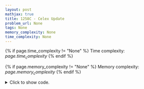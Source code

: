 ```yaml
---
layout: post
mathjax: true
title: 1258C - Celex Update
problem_url: None
tags: None
memory_complexity: None
time_complexity: None
---
```




{% if page.time_complexity != "None" %}
Time complexity: ${{ page.time_complexity }}$
{% endif %}

{% if page.memory_complexity != "None" %}
Memory complexity: ${{ page.memory_complexity }}$
{% endif %}

<details>
<summary>
<p style="display:inline">Click to show code.</p>
</summary>
```cpp
{% raw %}
using namespace std;
using ll = long long;
int main(void)
{
    ll t, x1, y1, x2, y2;
    cin >> t;
    while (t--)
    {
        cin >> x1 >> y1 >> x2 >> y2;
        cout << (x2 - x1) * (y2 - y1) + 1 << endl;
    }
    return 0;
}

{% endraw %}
```
</details>

